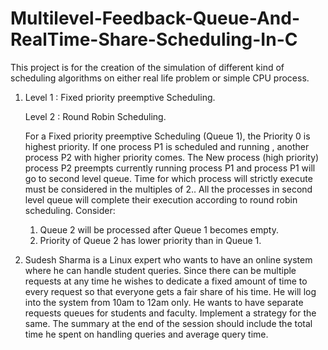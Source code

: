 # Multilevel-Feedback-Queue-And-RealTime-Share-Scheduling-In-C
This project is for the creation of the simulation of different kind of scheduling algorithms on either real life problem or simple CPU process.
1) Level 1 : Fixed priority preemptive Scheduling.
   
   Level 2 : Round Robin Scheduling.
   
   For a Fixed priority preemptive Scheduling (Queue 1), the Priority 0 is highest priority. If one
   process P1 is scheduled and running , another process P2 with higher priority comes. The New
   process (high priority) process P2 preempts currently running process P1 and process P1 will go
   to second level queue. Time for which process will strictly execute must be considered in the
   multiples of 2..
   All the processes in second level queue will complete their execution according to round robin
   scheduling.
   Consider: 
   1. Queue 2 will be processed after Queue 1 becomes empty.
   2. Priority of Queue 2 has lower priority than in Queue 1.
 
2) Sudesh Sharma is a Linux expert who wants to have an online system where he can
   handle student queries. Since there can be multiple requests at any time he wishes to dedicate a
   fixed amount of time to every request so that everyone gets a fair share of his time. He will log
   into the system from 10am to 12am only. He wants to have separate requests queues for students
   and faculty. Implement a strategy for the same. The summary at the end of the session should
   include the total time he spent on handling queries and average query time.
   
